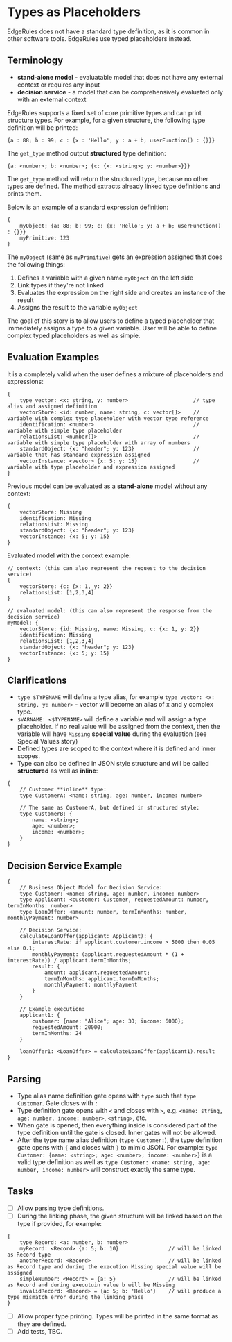 # Types as Placeholders

EdgeRules does not have a standard type definition, as it is common in other software tools.
EdgeRules use typed placeholders instead.

## Terminology

 - **stand-alone model** - evaluatable model that does not have any external context or requires any input
 - **decision service** - a model that can be comprehensively evaluated only with an external context

EdgeRules supports a fixed set of core primitive types and can print structure types. For example, for a given structure,
the following type definition will be printed:

```edgerules
{a : 88; b : 99; c : {x : 'Hello'; y : a + b; userFunction() : {}}}
```

The `get_type` method output **structured** type definition:

```edgerules
{a: <number>; b: <number>; {c: {x: <string>; y: <number>}}}
```

The `get_type` method will return the structured type, because no other types are defined. 
The method extracts already linked type definitions and prints them.

Below is an example of a standard expression definition:

```edgerules
{
    myObject: {a: 88; b: 99; c: {x: 'Hello'; y: a + b; userFunction() : {}}}
    myPrimitive: 123
}
```

The `myObject` (same as `myPrimitive`) gets an expression assigned that does the following things:
1. Defines a variable with a given name `myObject` on the left side
2. Link types if they're not linked
3. Evaluates the expression on the right side and creates an instance of the result
4. Assigns the result to the variable `myObject`

The goal of this story is to allow users to define a typed placeholder that immediately assigns a type to a 
given variable. User will be able to define complex typed placeholders as well as simple.

## Evaluation Examples

It is a completely valid when the user defines a mixture of placeholders and expressions:

```edgerules
{
    type vector: <x: string, y: number>                     // type alias and assigned definition
    vectorStore: <id: number, name: string, c: vector[]>    // variable with complex type placeholder with vector type reference
    identification: <number>                                // variable with simple type placeholder
    relationsList: <number[]>                               // variable with simple type placeholder with array of numbers
    standardObject: {x: "header"; y: 123}                   // variable that has standard expression assigned
    vectorInstance: <vector> {x: 5; y: 15}                  // variable with type placeholder and expression assigned
}
```

Previous model can be evaluated as a **stand-alone** model without any context:

```edgerules
{
    vectorStore: Missing
    identification: Missing
    relationsList: Missing
    standardObject: {x: "header"; y: 123}
    vectorInstance: {x: 5; y: 15}
}
```

Evaluated model **with** the context example:

```edgerules
// context: (this can also represent the request to the decision service)
{
    vectorStore: {c: {x: 1, y: 2}}
    relationsList: [1,2,3,4]
}
```
```edgerules
// evaluated model: (this can also represent the response from the decision service)
myModel: {
    vectorStore: {id: Missing, name: Missing, c: {x: 1, y: 2}}
    identification: Missing
    relationsList: [1,2,3,4]
    standardObject: {x: "header"; y: 123}
    vectorInstance: {x: 5; y: 15}
}
```

## Clarifications

- `type $TYPENAME` will define a type alias, for example `type vector: <x: string, y: number>` - vector will become an alias of x and y complex type.
- `$VARNAME: <$TYPENAME>` will define a variable and will assign a type placeholder. If no real value will be 
assigned from the context, then the variable will have `Missing` **special value** during the evaluation (see Special Values story)
- Defined types are scoped to the context where it is defined and inner scopes.
- Type can also be defined in JSON style structure and will be called **structured** as well as **inline**:

```edgerules
{
    // Customer **inline** type:
    type CustomerA: <name: string, age: number, income: number>
    
    // The same as CustomerA, but defined in structured style:
    type CustomerB: {
        name: <string>;
        age: <number>;
        income: <number>;
    }
}
```

## Decision Service Example

```edgerules
{
    // Business Object Model for Decision Service:
    type Customer: <name: string, age: number, income: number>
    type Applicant: <customer: Customer, requestedAmount: number, termInMonths: number>
    type LoanOffer: <amount: number, termInMonths: number, monthlyPayment: number>

    // Decision Service:
    calculateLoanOffer(applicant: Applicant): {
        interestRate: if applicant.customer.income > 5000 then 0.05 else 0.1;
        monthlyPayment: (applicant.requestedAmount * (1 + interestRate)) / applicant.termInMonths;
        result: {
            amount: applicant.requestedAmount;
            termInMonths: applicant.termInMonths;
            monthlyPayment: monthlyPayment
        }
    }

    // Example execution:
    applicant1: {
        customer: {name: "Alice"; age: 30; income: 6000};
        requestedAmount: 20000;
        termInMonths: 24
    }

    loanOffer1: <LoanOffer> = calculateLoanOffer(applicant1).result
}
```

## Parsing

- Type alias name definition gate opens with `type` such that `type Customer`. Gate closes with `:`
- Type definition gate opens with `<` and closes with `>`, e.g. `<name: string, age: number, income: number>`, `<string>`, etc.
- When gate is opened, then everything inside is considered part of the type definition until the gate is closed.
Inner gates will not be allowed.
- After the type name alias definition (`type Customer:`), the type definition gate opens with `{` and closes with `}` to mimic JSON.
For example: `type Customer: {name: <string>; age: <number>; income: <number>}` is a valid type definition as well as
`type Customer: <name: string, age: number, income: number>` will construct exactly the same type.

## Tasks

- [ ] Allow parsing type definitions.
- [ ] During the linking phase, the given structure will be linked based on the type if provided, for example:
```edgerules
{
    type Record: <a: number, b: number>
    myRecord: <Record> {a: 5; b: 10}                // will be linked as Record type
    anotherRecord: <Record>                         // will be linked as Record type and during the execution Missing special value will be assigned
    simpleNumber: <Record> = {a: 5}                 // will be linked as Record and during executuin value b will be Missing
    invalidRecord: <Record> = {a: 5; b: 'Hello'}    // will produce a type mismatch error during the linking phase
}
```
- [ ] Allow proper type printing. Types will be printed in the same format as they are defined.
- [ ] Add tests, TBC.
